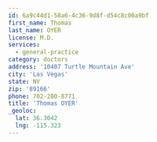 ```yaml
---
id: 6a9c44d1-58a6-4c36-9d8f-d54c8c00a9bf
first_name: Thomas
last_name: OYER
license: M.D.
services:
  - general-practice
category: doctors
address: '10407 Turtle Mountain Ave'
city: 'Las Vegas'
state: NV
zip: '89166'
phone: 702-280-8771
title: 'Thomas OYER'
_geoloc:
  lat: 36.3042
  lng: -115.323
---
```

